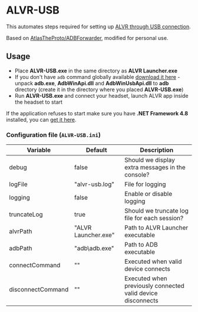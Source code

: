 # ALVR-USB

This automates steps required for setting up [ALVR through USB connection](https://github.com/alvr-org/ALVR/wiki/Use-ALVR-through-a-USB-connection).

Based on [AtlasTheProto/ADBForwarder](https://github.com/AtlasTheProto/ADBForwarder), modified for personal use.

## Usage

- Place **ALVR-USB.exe** in the same directory as **ALVR Launcher.exe**
- If you don't have `adb` command globally available [download it here](https://dl.google.com/android/repository/platform-tools-latest-windows.zip) - unpack **adb.exe**,  **AdbWinApi.dll** and **AdbWinUsbApi.dll** to **adb** directory (create it in the directory where you placed **ALVR-USB.exe**)
- Run **ALVR-USB.exe** and connect your headset, launch ALVR app inside the headset to start

If the application refuses to start make sure you have **.NET Framework 4.8** installed, you can [get it here](https://dotnet.microsoft.com/en-us/download/dotnet-framework/net48).

### Configuration file (`ALVR-USB.ini`)

| Variable | Default | Description |
|----------|---------|-------------|
| debug | false | Should we display extra messages in the console? |
| logFile | "alvr-usb.log" | File for logging |
| logging | false | Enable or disable logging |
| truncateLog | true | Should we truncate log file for each session? |
| alvrPath | "ALVR Launcher.exe" | Path to ALVR Launcher executable |
| adbPath | "adb\adb.exe" | Path to ADB executable |
| connectCommand | "" | Executed when valid device connects |
| disconnectCommand | "" | Executed when previously connected valid device disconnects |
